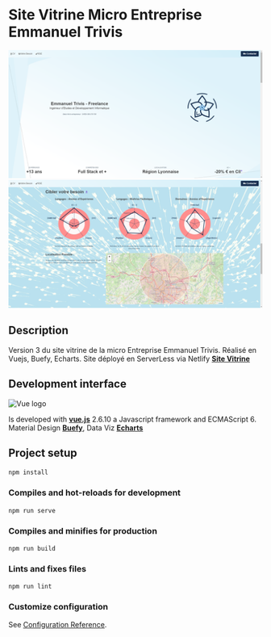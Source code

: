 # Site Vitrine Micro Entreprise Emmanuel Trivis

![Section introdution](./README/images/introduction_section.png)
![Section Votre Besoin](./README/images/yourneeds_section.png)

## Description
Version 3 du site vitrine de la micro Entreprise Emmanuel Trivis.
Réalisé en Vuejs, Buefy, Echarts.
Site déployé en ServerLess via Netlify  **[Site Vitrine](https://emmanuel.trivis.fr/)** 

## Development interface
![Vue logo](https://github.com/beatrizsmerino/vue-pokecards/blob/master/README/images/vue-js-2.jpg)

Is developed with **[vue.js](https://vuejs.org/)** 2.6.10 a Javascript framework and ECMAScript 6. Material Design **[Buefy](https://buefy.org/)**, Data Viz **[Echarts](https://echarts.apache.org/)**


## Project setup
```
npm install
```

### Compiles and hot-reloads for development
```
npm run serve
```

### Compiles and minifies for production
```
npm run build
```

### Lints and fixes files
```
npm run lint
```

### Customize configuration
See [Configuration Reference](https://cli.vuejs.org/config/).
